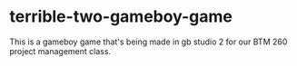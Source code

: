 # terrible-two-gameboy-game
This is a gameboy game that's being made in gb studio 2 for our BTM 260 project management class.
